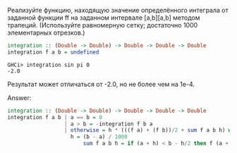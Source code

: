 Реализуйте функцию, находящую значение определённого интеграла от заданной функции ff на заданном интервале [a,b][a,b] методом трапеций. (Используйте равномерную сетку; достаточно 1000 элементарных отрезков.)

```haskell
integration :: (Double -> Double) -> Double -> Double -> Double
integration f a b = undefined
```
```
GHCi> integration sin pi 0
-2.0
```

Результат может отличаться от -2.0, но не более чем на 1e-4.

Answer:

```haskell
integration :: (Double -> Double) -> Double -> Double -> Double
integration f a b | a == b = 0
                  | a > b = -integration f b a
                  | otherwise = h * (((f a) + (f b))/2 + sum f a b h) where
                    h = (b - a) / 1000
                        sum f a b h = if (a + h) < b - h/2 then f (a + h) + sum f (a + h) b h else 0
```
